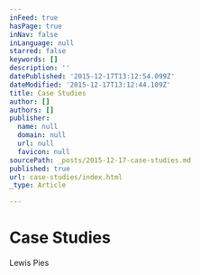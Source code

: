 ```yaml
---
inFeed: true
hasPage: true
inNav: false
inLanguage: null
starred: false
keywords: []
description: ''
datePublished: '2015-12-17T13:12:54.099Z'
dateModified: '2015-12-17T13:12:44.109Z'
title: Case Studies
author: []
authors: []
publisher:
  name: null
  domain: null
  url: null
  favicon: null
sourcePath: _posts/2015-12-17-case-studies.md
published: true
url: case-studies/index.html
_type: Article

---
```

# Case Studies

Lewis Pies